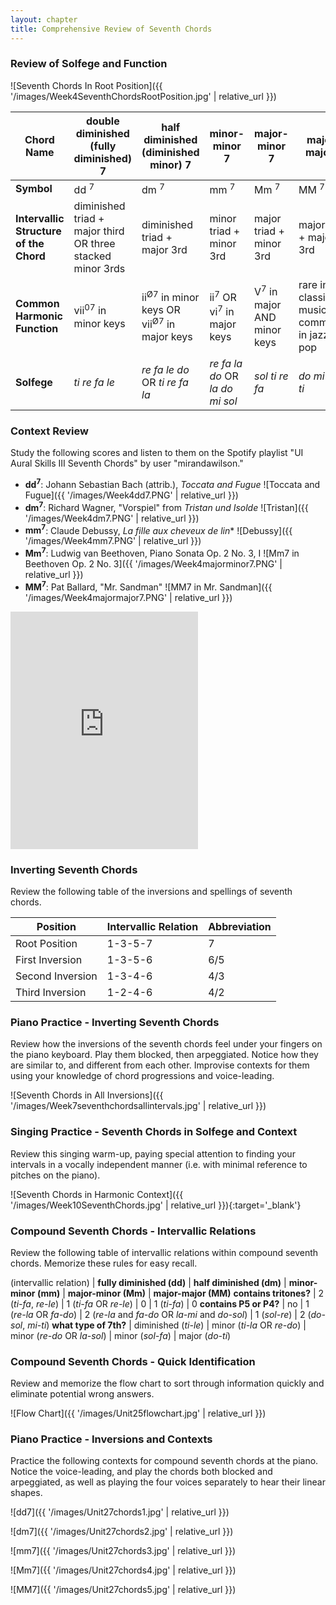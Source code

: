 ```yaml
---
layout: chapter
title: Comprehensive Review of Seventh Chords
---
```


### Review of Solfege and Function

![Seventh Chords In Root Position]({{ '/images/Week4SeventhChordsRootPosition.jpg' | relative_url }})

Chord Name   |   double diminished (fully diminished) 7   |   half diminished (diminished minor) 7   |   minor-minor 7   |   major-minor 7   |   major-major 7    
---   |   ---   |   ---   |   ---   |   ---   |   ---   |
**Symbol**   |   dd <sup>7</sup>   |   dm <sup>7</sup>   |   mm <sup>7</sup>   |   Mm <sup>7</sup>   |   MM <sup>7</sup>   
**Intervallic Structure of the Chord**   |   diminished triad + major third OR three stacked minor 3rds   |   diminished triad + major 3rd   |   minor triad + minor 3rd   |   major triad + minor 3rd   |   major triad + major 3rd   
**Common Harmonic Function**   |   vii<sup>07</sup> in minor keys   |   ii<sup>Ø7</sup> in minor keys OR vii<sup>Ø7</sup> in major keys   |   ii<sup>7</sup> OR vi<sup>7</sup> in major keys   |   V<sup>7</sup> in major AND minor keys   |   rare in classical music; commoner in jazz and pop
**Solfege**   |   *ti re fa le*   |   *re fa le do* OR *ti re fa la*   |   *re fa la do* OR *la do mi sol*   |   *sol ti re fa*   |   *do mi sol ti*

### Context Review

Study the following scores and listen to them on the Spotify playlist "UI Aural Skills III Seventh Chords" by user "mirandawilson."

- **dd<sup>7</sup>**: Johann Sebastian Bach (attrib.), *Toccata and Fugue*
![Toccata and Fugue]({{ '/images/Week4dd7.PNG' | relative_url }})
- **dm<sup>7</sup>**: Richard Wagner, "Vorspiel" from *Tristan und Isolde*
![Tristan]({{ '/images/Week4dm7.PNG' | relative_url }})
- **mm<sup>7</sup>**: Claude Debussy, *La fille aux cheveux de lin**
![Debussy]({{ '/images/Week4mm7.PNG' | relative_url }})
- **Mm<sup>7</sup>**: Ludwig van Beethoven, Piano Sonata Op. 2 No. 3, I
![Mm7 in Beethoven Op. 2 No. 3]({{ '/images/Week4majorminor7.PNG' | relative_url }})
- **MM<sup>7</sup>**: Pat Ballard, "Mr. Sandman"
![MM7 in Mr. Sandman]({{ '/images/Week4majormajor7.PNG' | relative_url }})

<iframe src="https://open.spotify.com/embed/user/mirandawilson/playlist/0lrEwPkfESiO4wYbRLlG4D" width="300" height="380" frameborder="0" allowtransparency="true" allow="encrypted-media"></iframe>

### Inverting Seventh Chords

Review the following table of the inversions and spellings of seventh chords.

Position  |  Intervallic Relation  |  Abbreviation
---  |  ---  |  --- 
Root Position  |  1-3-5-7 |   7   
First Inversion  |  1-3-5-6  |  6/5   
Second Inversion   |   1-3-4-6   |   4/3   
Third Inversion   |   1-2-4-6   |   4/2 

### Piano Practice - Inverting Seventh Chords

Review how the inversions of the seventh chords feel under your fingers on the piano keyboard. Play them blocked, then arpeggiated. Notice how they are similar to, and different from each other. Improvise contexts for them using your knowledge of chord progressions and voice-leading.

![Seventh Chords in All Inversions]({{ '/images/Week7seventhchordsallintervals.jpg' | relative_url }})

### Singing Practice - Seventh Chords in Solfege and Context

Review this singing warm-up, paying special attention to finding your intervals in a vocally independent manner (i.e. with minimal reference to pitches on the piano).

![Seventh Chords in Harmonic Context]({{ '/images/Week10SeventhChords.jpg' | relative_url }}){:target='_blank'}

### Compound Seventh Chords - Intervallic Relations

Review the following table of intervallic relations within compound seventh chords. Memorize these rules for easy recall.

 (intervallic relation) | **fully diminished (dd)** | **half diminished (dm)** | **minor-minor (mm)** | **major-minor (Mm)** | **major-major (MM)** 
**contains tritones?** | 2 (*ti-fa*, *re-le*) | 1 (*ti-fa* OR *re-le*) | 0 | 1 (*ti-fa*) | 0 
**contains P5 or P4?** | no | 1 (*re-la* OR *fa-do*) | 2 (*re-la* and *fa-do* OR *la-mi* and *do-sol*) | 1 (*sol-re*) | 2 (*do-sol*, *mi-ti*) 
**what type of 7th?** | diminished (*ti-le*) | minor (*ti-la* OR *re-do*) | minor (*re-do* OR *la-sol*) | minor (*sol-fa*) | major (*do-ti*)

### Compound Seventh Chords - Quick Identification

Review and memorize the flow chart to sort through information quickly and eliminate potential wrong answers.

![Flow Chart]({{ '/images/Unit25flowchart.jpg' | relative_url }})

### Piano Practice - Inversions and Contexts

Practice the following contexts for compound seventh chords at the piano. Notice the voice-leading, and play the chords both blocked and arpeggiated, as well as playing the four voices separately to hear their linear shapes.

![dd7]({{ '/images/Unit27chords1.jpg' | relative_url }})

![dm7]({{ '/images/Unit27chords2.jpg' | relative_url }})

![mm7]({{ '/images/Unit27chords3.jpg' | relative_url }})

![Mm7]({{ '/images/Unit27chords4.jpg' | relative_url }})

![MM7]({{ '/images/Unit27chords5.jpg' | relative_url }})